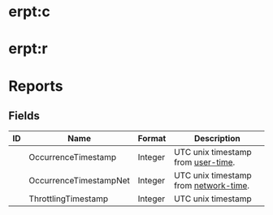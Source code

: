 # erpt:c

# erpt:r

# Reports

## Fields

| ID | Name                   | Format  | Description                                                           |
| -- | ---------------------- | ------- | --------------------------------------------------------------------- |
|    | OccurrenceTimestamp    | Integer | UTC unix timestamp from [user-time](PCV%20services.md "wikilink").    |
|    | OccurrenceTimestampNet | Integer | UTC unix timestamp from [network-time](PCV%20services.md "wikilink"). |
|    | ThrottlingTimestamp    | Integer | UTC unix timestamp                                                    |
